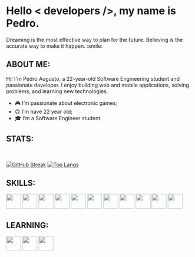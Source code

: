 <!-- <p align="center">
    <img width="722" src="https://cdn.discordapp.com/attachments/917183221375049728/945738819527909386/background.png">
</p> -->

<h1> Hello < developers />, my name is Pedro. </h1>
    <p align='center'>
</p>

<div size='20px'>Dreaming is the most effective way to plan for the future. Believing is the accurate way to make it happen. :smile: 
</div>

<h2> ABOUT ME:</h2>
<p>Hi! I'm Pedro Augusto, a 22-year-old Software Engineering student and passionate developer.
I enjoy building web and mobile applications, solving problems, and learning new technologies.</p>

- 🎮 I’m passionate about electronic games;<br>
- 🙃 I’m have 22 year old;<br>
- 🎓 I’m a Software Engineer student.<br>

<h2>STATS:</h2>
</br>

[![GitHub Streak](https://github-readme-streak-stats.herokuapp.com?user=pdro1409&theme=aura&date_format=j%20M%5B%20Y%5D&card_width=1124&exclude_days=Sun%2CSat&border_radius=8&border=1E2228)](https://github.com/pdro1409)
[![Top Langs](https://github-readme-stats.vercel.app/api/top-langs/?username=pdro1409&layout=compact&theme=aura&card_width=1124&border_radius=8&border_color=1E2228)](https://github.com/pdro1409)

<h2> SKILLS: </h2>
<a href='https://github.com/pdro1409'><img width ='40px' src='https://cdn.jsdelivr.net/gh/devicons/devicon/icons/html5/html5-plain.svg'></a>
<a href='https://github.com/pdro1409'><img width ='40px' src ='https://cdn.jsdelivr.net/gh/devicons/devicon/icons/css3/css3-plain.svg'></a>
<a href='https://github.com/pdro1409'><img width ='40px' src ='https://cdn.jsdelivr.net/gh/devicons/devicon/icons/javascript/javascript-plain.svg'></a>
<a href='https://github.com/pdro1409'><img width ='40px' src ='https://cdn.jsdelivr.net/gh/devicons/devicon/icons/nodejs/nodejs-plain.svg'></a>
<a href='https://github.com/pdro1409'><img width ='40px' src ='https://cdn.jsdelivr.net/gh/devicons/devicon/icons/typescript/typescript-plain.svg'></a>
<a href='https://github.com/pdro1409'><img width ='40px' src ='https://cdn.jsdelivr.net/gh/devicons/devicon/icons/react/react-original.svg'></a>
<a href='https://github.com/pdro1409'><img width ='40px' src ='https://cdn.jsdelivr.net/gh/devicons/devicon@latest/icons/nextjs/nextjs-original.svg'></a>
<a href='https://github.com/pdro1409'><img width='40px' src='https://cdn.jsdelivr.net/gh/devicons/devicon@latest/icons/lua/lua-original.svg'></a>
<a href='https://github.com/pdro1409'><img width='40px' src='https://cdn.jsdelivr.net/gh/devicons/devicon@latest/icons/mysql/mysql-original-wordmark.svg'></a>
<a href='https://github.com/pdro1409'><img width='40px' src='https://cdn.jsdelivr.net/gh/devicons/devicon/icons/git/git-plain.svg'></a>
<a href='https://github.com/pdro1409'><img width='40px' src='https://cdn.jsdelivr.net/gh/devicons/devicon/icons/github/github-original.svg'></a>


<h2> LEARNING: </h2>
<a href='https://github.com/pdro1409'><img width='40px' src="https://cdn.jsdelivr.net/gh/devicons/devicon@latest/icons/flutter/flutter-original.svg" /></a>
<a href='https://github.com/pdro1409'><img width='40px' src="https://cdn.jsdelivr.net/gh/devicons/devicon@latest/icons/nestjs/nestjs-original-wordmark.svg" /></a>
<a href='https://github.com/pdro1409'><img width='40px' src="https://cdn.jsdelivr.net/gh/devicons/devicon@latest/icons/python/python-original.svg" /></a>
